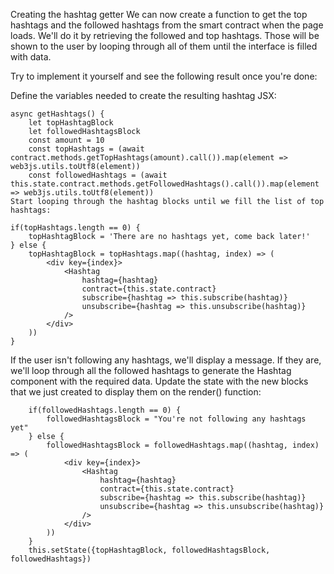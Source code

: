 Creating the hashtag getter
We can now create a function to get the top hashtags and the followed hashtags from the smart contract when the page loads. We'll do it by retrieving the followed and top hashtags. Those will be shown to the user by looping through all of them until the interface is filled with data.

Try to implement it yourself and see the following result once you're done:

Define the variables needed to create the resulting hashtag JSX:
```
async getHashtags() {
    let topHashtagBlock
    let followedHashtagsBlock
    const amount = 10
    const topHashtags = (await contract.methods.getTopHashtags(amount).call()).map(element => web3js.utils.toUtf8(element))
    const followedHashtags = (await this.state.contract.methods.getFollowedHashtags().call()).map(element => web3js.utils.toUtf8(element))
Start looping through the hashtag blocks until we fill the list of top hashtags:
```
    if(topHashtags.length == 0) {
        topHashtagBlock = 'There are no hashtags yet, come back later!'
    } else {
        topHashtagBlock = topHashtags.map((hashtag, index) => (
            <div key={index}>
                <Hashtag
                    hashtag={hashtag}
                    contract={this.state.contract}
                    subscribe={hashtag => this.subscribe(hashtag)}
                    unsubscribe={hashtag => this.unsubscribe(hashtag)}
                />
            </div>
        ))
    }
 

If the user isn't following any hashtags, we'll display a message. If they are, we'll loop through all the followed hashtags to generate the Hashtag component with the required data. Update the state with the new blocks that we just created to display them on the render() function:
```
    if(followedHashtags.length == 0) {
        followedHashtagsBlock = "You're not following any hashtags yet"
    } else {
        followedHashtagsBlock = followedHashtags.map((hashtag, index) => (
            <div key={index}>
                <Hashtag
                    hashtag={hashtag}
                    contract={this.state.contract}
                    subscribe={hashtag => this.subscribe(hashtag)}
                    unsubscribe={hashtag => this.unsubscribe(hashtag)}
                />
            </div>
        ))
    }
    this.setState({topHashtagBlock, followedHashtagsBlock, followedHashtags})